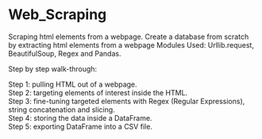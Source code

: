 # Web_Scraping
Scraping html elements from a webpage.
Create a database from scratch by extracting html elements from a webpage
Modules Used: Urllib.request, BeautifulSoup, Regex and Pandas.

Step by step walk-through:

Step 1: pulling HTML out of a webpage.<br>
Step 2: targeting elements of interest inside the HTML.<br>
Step 3: fine-tuning targeted elements with Regex (Regular Expressions), string concatenation and slicing.<br>
Step 4: storing the data inside a DataFrame.<br>
Step 5: exporting DataFrame into a CSV file.
